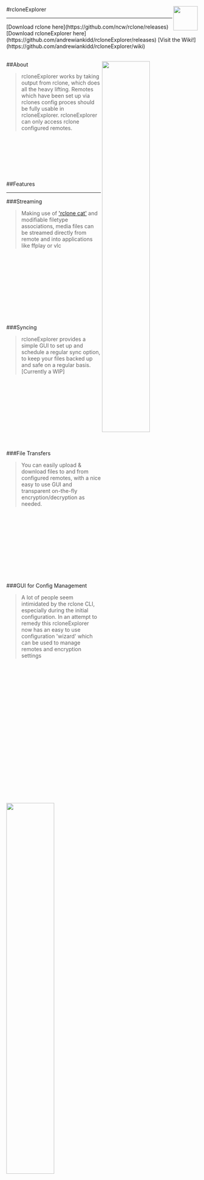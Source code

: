 #rcloneExplorer <img align="right" width="64px" src="http://i.imgur.com/T4We4ZK.png">
<hr>
[Download rclone here](https://github.com/ncw/rclone/releases)    
[Download rcloneExplorer here](https://github.com/andrewiankidd/rcloneExplorer/releases)    
[Visit the Wiki!](https://github.com/andrewiankidd/rcloneExplorer/wiki)
<br/><br/>

##About
<img align="right" width="50%" src="https://i.imgur.com/vtOep1f.png">
>rcloneExplorer works by taking output from rclone, which does all the heavy lifting. Remotes which have been set up via rclones config proces should be fully usable in rcloneExplorer.
rcloneExplorer can only access rclone configured remotes.

<br/><br/>
<br/><br/>
<br/><br/>

##Features
<hr>

###Streaming
<img align="left" style="margin-right:20px;" width="50%" src="https://i.imgur.com/S1p4FHQ.jpg">
>Making use of ['rclone cat'](http://rclone.org/commands/rclone_cat/) and modifiable filetype associations, media files can be streamed directly from remote and into applications like ffplay or vlc

<br/><br/>
<br/><br/>
<br/><br/>
<br/><br/>
<br/><br/>

###Syncing
<img align="right" width="50%" src="https://i.imgur.com/F7qcBPd.png">
>rcloneExplorer provides a simple GUI to set up and schedule a regular sync option, to keep your files backed up and safe on a regular basis. [Currently a WIP]

<br/><br/>
<br/><br/>
<br/><br/>
<br/><br/>
<br/><br/>

###File Transfers
<img align="left" width="50%" src="https://i.imgur.com/KodgC3I.png">
>You can easily upload & download files to and from configured remotes, with a nice easy to use GUI and transparent on-the-fly encryption/decryption as needed.

<br/><br/>
<br/><br/>
<br/><br/>
<br/><br/>
<br/><br/>

###GUI for Config Management
<img align="right" width="50%" src="https://i.imgur.com/1BpaGTM.png">
><p>A lot of people seem intimidated by the rclone CLI, especially during the initial configuration. In an attempt to remedy this rcloneExplorer now has an easy to use configuration 'wizard' which can be used to manage remotes and encryption settings</p>
